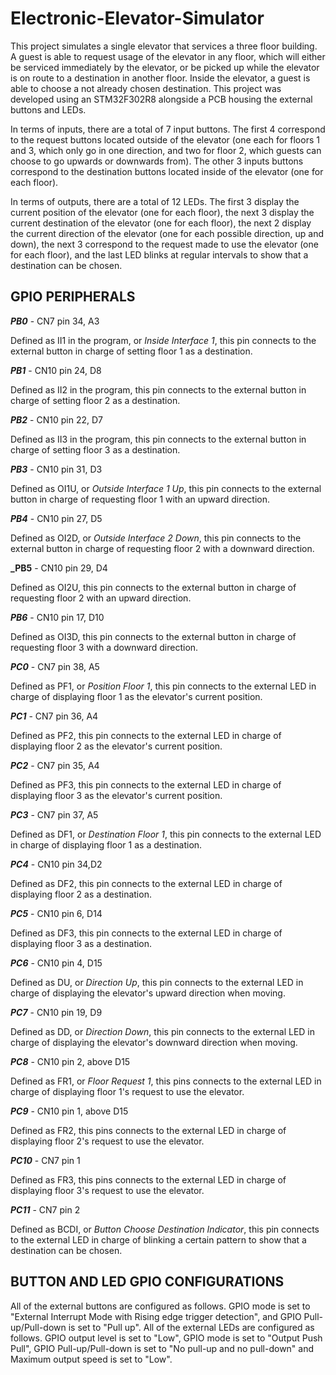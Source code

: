 # Electronic-Elevator-Simulator

This project simulates a single elevator that services a three floor building. A guest is able to request usage of the elevator in any floor, which will either be serviced immediately by the elevator, or be picked up while the elevator is on route to a destination in another floor. Inside the elevator, a guest is able to choose a not already chosen destination. This project was developed using an STM32F302R8 alongside a PCB housing the external buttons and LEDs.

In terms of inputs, there are a total of 7 input buttons. The first 4 correspond to the request buttons located outside of the elevator (one each for floors 1 and 3, which only go in one direction, and two for floor 2, which guests can choose to go upwards or downwards from). The other 3 inputs buttons  correspond to the destination buttons located inside of the elevator (one for each floor). 

In terms of outputs, there are a total of 12 LEDs. The first 3 display the current position of the elevator (one for each floor), the next 3 display the current destination of the elevator (one for each floor), the next 2 display the current direction of the elevator (one for each possible direction, up and down), the next 3 correspond to the request made to use the elevator (one for each floor), and the last LED blinks at regular intervals to show that a destination can be chosen.

## GPIO PERIPHERALS

**_PB0_** - CN7 pin 34, A3

Defined as II1 in the program, or _Inside Interface 1_, this pin connects to the external button in charge of setting floor 1 as a destination.

**_PB1_** - CN10 pin 24, D8

Defined as II2 in the program, this pin connects to the external button in charge of setting floor 2 as a destination.

**_PB2_** - CN10 pin 22, D7

Defined as II3 in the program, this pin connects to the external button in charge of setting floor 3 as a destination.

**_PB3_** - CN10 pin 31, D3

Defined as OI1U, or _Outside Interface 1 Up_, this pin connects to the external button in charge of requesting floor 1 with an upward direction.

**_PB4_** - CN10 pin 27, D5

Defined as OI2D, or _Outside Interface 2 Down_, this pin connects to the external button in charge of requesting floor 2 with a downward direction.

**_PB5** - CN10 pin 29, D4

Defined as OI2U, this pin connects to the external button in charge of requesting floor 2 with an upward direction.

**_PB6_** - CN10 pin 17, D10

Defined as OI3D, this pin connects to the external button in charge of requesting floor 3 with a downward direction.

**_PC0_** - CN7 pin 38, A5

Defined as PF1, or _Position Floor 1_, this pin connects to the external LED in charge of displaying floor 1 as the elevator's current position.

**_PC1_** - CN7 pin 36, A4

Defined as PF2, this pin connects to the external LED in charge of displaying floor 2 as the elevator's current position.

**_PC2_** - CN7 pin 35, A4

Defined as PF3, this pin connects to the external LED in charge of displaying floor 3 as the elevator's current position.

**_PC3_** - CN7 pin 37, A5

Defined as DF1, or _Destination Floor 1_, this pin connects to the external LED in charge of displaying floor 1 as a destination.

**_PC4_** - CN10 pin 34,D2

Defined as DF2, this pin connects to the external LED in charge of displaying floor 2 as a destination.

**_PC5_** - CN10 pin 6, D14

Defined as DF3, this pin connects to the external LED in charge of displaying floor 3 as a destination.

**_PC6_** - CN10 pin 4, D15

Defined as DU, or _Direction Up_, this pin connects to the external LED in charge of displaying the elevator's upward direction when moving.

**_PC7_** - CN10 pin 19, D9

Defined as DD, or _Direction Down_, this pin connects to the external LED in charge of displaying the elevator's downward direction when moving.

**_PC8_** - CN10 pin 2, above D15

Defined as FR1, or _Floor Request 1_, this pins connects to the external LED in charge of displaying floor 1's request to use the elevator.

**_PC9_** - CN10 pin 1, above D15

Defined as FR2, this pins connects to the external LED in charge of displaying floor 2's request to use the elevator.

**_PC10_** - CN7 pin 1

Defined as FR3, this pins connects to the external LED in charge of displaying floor 3's request to use the elevator.

**_PC11_** - CN7 pin 2

Defined as BCDI, or _Button Choose Destination Indicator_, this pin connects to the external LED in charge of blinking a certain pattern to show that a destination can be chosen.

## BUTTON AND LED GPIO CONFIGURATIONS

All of the external buttons are configured as follows. GPIO mode is set to "External Interrupt Mode with Rising edge trigger detection", and GPIO Pull-up/Pull-down is set to "Pull up". All of the external LEDs are configured as follows. GPIO output level is set to "Low", GPIO mode is set to "Output Push Pull", GPIO Pull-up/Pull-down is set to "No pull-up and no pull-down" and Maximum output speed is set to "Low".
